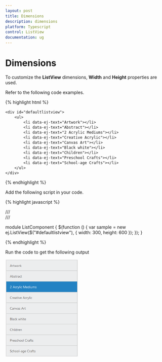 ```yaml
---
layout: post
title: Dimensions
description: dimensions
platform: Typescript
control: ListView
documentation: ug
---
```


# Dimensions

To customize the **ListView** dimensions, **Width** and **Height** properties are used.

Refer to the following code examples.



{% highlight html %}


    <div id="defaultlistview">
        <ul>
            <li data-ej-text="Artwork"></li>
            <li data-ej-text="Abstract"></li>
            <li data-ej-text="2 Acrylic Mediums"></li>
            <li data-ej-text="Creative Acrylic"></li>
            <li data-ej-text="Canvas Art"></li>
            <li data-ej-text="Black white"></li>
            <li data-ej-text="Children"></li>
            <li data-ej-text="Preschool Crafts"></li>
            <li data-ej-text="School-age Crafts"></li>
        </ul>
    </div>
    
{% endhighlight %}

Add the following script in your code.
    
{% highlight javascript %}

/// <reference path="jquery.d.ts" />  
/// <reference path="ej.web.all.d.ts" />

module ListComponent {
    $(function () {
        var sample = new ej.ListView($("#defaultlistview"), {
                 width: 300, 
                 height: 600
            });
        });
}

{% endhighlight %}



Run the code to get the following output

![](Dimensions_images/Dimensions_img1.png) 

